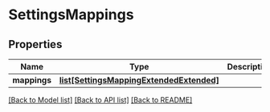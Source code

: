 # SettingsMappings

## Properties
Name | Type | Description | Notes
------------ | ------------- | ------------- | -------------
**mappings** | [**list[SettingsMappingExtendedExtended]**](SettingsMappingExtendedExtended.md) |  | [optional] 

[[Back to Model list]](../README.md#documentation-for-models) [[Back to API list]](../README.md#documentation-for-api-endpoints) [[Back to README]](../README.md)


